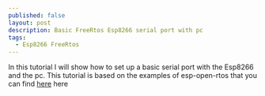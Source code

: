 ```yaml
---
published: false
layout: post
description: Basic FreeRtos Esp8266 serial port with pc
tags:
  - Esp8266 FreeRtos
---
```

In this tutorial I will show how to set up a basic serial port with the Esp8266 and the pc. This tutorial is based on the examples of esp-open-rtos that you can find  <a href="https://github.com/SuperHouse/esp-open-rtos/tree/master/examples" target="_blank">here</a>
 here
 
